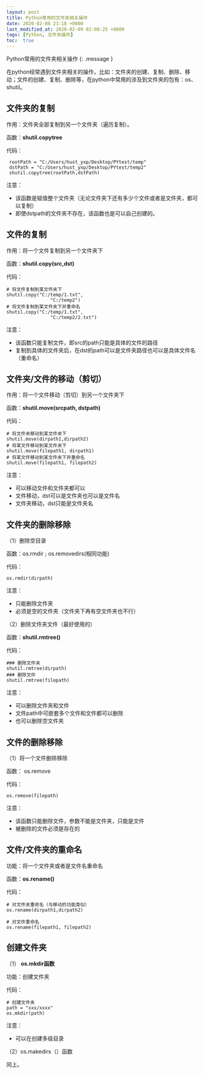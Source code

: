 ```yaml
---
layout: post
title: Python常用的文件夹相关操作
date: 2020-02-08 23:18 +0800
last_modified_at: 2020-02-09 02:08:25 +0800
tags: [Python, 文件夹操作]
toc:  true
---
```

Python常用的文件夹相关操作
{: .message }

在python经常遇到文件夹相关的操作，比如：文件夹的创建、复制、删除、移动；文件的创建、复制、删除等，在python中常用的涉及到文件夹的包有：os、shutil。

## 文件夹的复制

作用：文件夹全部复制到另一个文件夹（遍历复制）。

函数：**shutil.copytree**

代码：

```
 rootPath = "C:/Users/hust_yxp/Desktop/PYtest/temp"
 dstPath = "C:/Users/hust_yxp/Desktop/PYtest/temp2"
 shutil.copytree(rootPath,dstPath)
```

注意：

- 该函数是赋值整个文件夹（无论文件夹下还有多少个文件或者是文件夹，都可以复制）
- 即使dstpath的文件夹不存在，该函数也是可以自己创建的。

## 文件的复制

作用：将一个文件复制到另一个文件夹下

函数：**shutil.copy(src,dst)**

代码：

```
# 将文件复制到某文件夹下
shutil.copy("C:/temp/1.txt",
                "C:/temp2")
# 将文件复制到某文件夹下并重命名
shutil.copy("C:/temp/1.txt",
                "C:/temp2/2.txt")
```

注意：

- 该函数只能复制文件，即src的path只能是具体的文件的路径
- 复制到具体的文件夹后，在dst的path可以是文件夹路径也可以是具体文件名（重命名）

## 文件夹/文件的移动（剪切）

作用：将一个文件移动（剪切）到另一个文件夹下

函数：**shutil.move(srcpath, dstpath)**

代码：

```
# 将文件夹移动到某文件夹下
shutil.move(dirpath1,dirpath2)
# 将某文件移动到某文件夹下
shutil.move(filepath1, dirpath1)
# 将某文件移动到某文件夹下并重命名
shutil.move(filepath1, filepath2)
```

注意：

- 可以移动文件和文件夹都可以
- 文件移动，dst可以是文件夹也可以是文件名
- 文件夹移动，dst只能是文件夹名

## 文件夹的删除移除

（1）删除空目录

函数：os.rmdir  ; os.removedirs(相同功能)

代码：

```
os.rmdir(dirpath)
```

注意：

- 只能删除文件夹
- 必须是空的文件夹（文件夹下再有空文件夹也不行）

（2）删除文件夹文件（最好使用的）

函数：**shutil.rmtree()**

代码：

```
### 删除文件夹
shutil.rmtree(dirpath)
### 删除文件
shutil.rmtree(filepath)
```

注意：

- 可以删除文件夹和文件
- 文件path中可嵌套多个文件和文件都可以删除
- 也可以删除空文件夹

## 文件的删除移除

（1）将一个文件删除移除

函数： os.remove

代码：

```
os.remove(filepath)
```

注意：

- 该函数只能删除文件，参数不能是文件夹，只能是文件
- 被删除的文件必须是存在的

## 文件/文件夹的重命名

功能：将一个文件夹或者是文件名重命名

函数：**os.rename()**

代码：

```
# 对文件夹重命名（与移动的功能类似）
os.rename(dirpath1,dirpath2)

# 对文件重命名
os.rename(filepath1, filepath2)
```

## 创建文件夹

（1） **os.mkdir函数**  

功能：创建文件夹

代码：

```
# 创建文件夹
path = "xxx/xxxx"
os.mkdir(path)
```

注意：

- 可以在创建多级目录

（2）os.makedirs（）函数

同上。